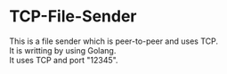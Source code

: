 # TCP-File-Sender
This is a file sender which is peer-to-peer and uses TCP.          
It is writting by using Golang.           
It uses TCP and port "12345".
